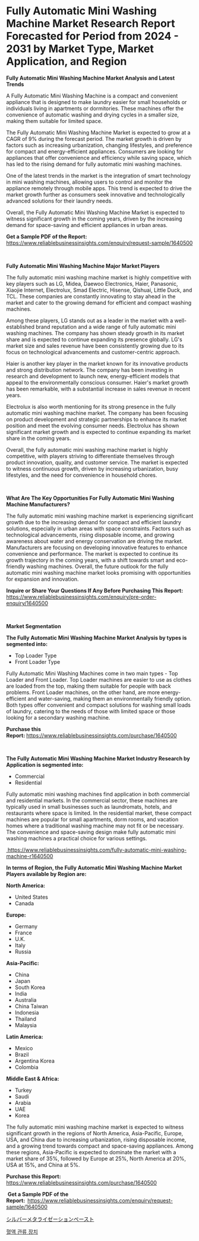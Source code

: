<p><h1>Fully Automatic Mini Washing Machine Market Research Report Forecasted for Period from 2024 -  2031 by Market Type, Market Application, and Region</h1></p><p><strong>Fully Automatic Mini Washing Machine Market Analysis and Latest Trends</strong></p>
<p><p>A Fully Automatic Mini Washing Machine is a compact and convenient appliance that is designed to make laundry easier for small households or individuals living in apartments or dormitories. These machines offer the convenience of automatic washing and drying cycles in a smaller size, making them suitable for limited space.</p><p>The Fully Automatic Mini Washing Machine Market is expected to grow at a CAGR of 9% during the forecast period. The market growth is driven by factors such as increasing urbanization, changing lifestyles, and preference for compact and energy-efficient appliances. Consumers are looking for appliances that offer convenience and efficiency while saving space, which has led to the rising demand for fully automatic mini washing machines.</p><p>One of the latest trends in the market is the integration of smart technology in mini washing machines, allowing users to control and monitor the appliance remotely through mobile apps. This trend is expected to drive the market growth further as consumers seek innovative and technologically advanced solutions for their laundry needs.</p><p>Overall, the Fully Automatic Mini Washing Machine Market is expected to witness significant growth in the coming years, driven by the increasing demand for space-saving and efficient appliances in urban areas.</p></p>
<p><strong>Get a Sample PDF of the Report:&nbsp;</strong> <a href="https://www.reliablebusinessinsights.com/enquiry/request-sample/1640500">https://www.reliablebusinessinsights.com/enquiry/request-sample/1640500</a></p>
<p>&nbsp;</p>
<p><strong>Fully Automatic Mini Washing Machine Major Market Players</strong></p>
<p><p>The fully automatic mini washing machine market is highly competitive with key players such as LG, Midea, Daewoo Electronics, Haier, Panasonic, Xiaojie Internet, Electrolux, Smad Electric, Hisense, Qishuai, Little Duck, and TCL. These companies are constantly innovating to stay ahead in the market and cater to the growing demand for efficient and compact washing machines.</p><p>Among these players, LG stands out as a leader in the market with a well-established brand reputation and a wide range of fully automatic mini washing machines. The company has shown steady growth in its market share and is expected to continue expanding its presence globally. LG's market size and sales revenue have been consistently growing due to its focus on technological advancements and customer-centric approach.</p><p>Haier is another key player in the market known for its innovative products and strong distribution network. The company has been investing in research and development to launch new, energy-efficient models that appeal to the environmentally conscious consumer. Haier's market growth has been remarkable, with a substantial increase in sales revenue in recent years.</p><p>Electrolux is also worth mentioning for its strong presence in the fully automatic mini washing machine market. The company has been focusing on product development and strategic partnerships to enhance its market position and meet the evolving consumer needs. Electrolux has shown significant market growth and is expected to continue expanding its market share in the coming years.</p><p>Overall, the fully automatic mini washing machine market is highly competitive, with players striving to differentiate themselves through product innovation, quality, and customer service. The market is expected to witness continuous growth, driven by increasing urbanization, busy lifestyles, and the need for convenience in household chores.</p></p>
<p>&nbsp;</p>
<p><strong>What Are The Key Opportunities For Fully Automatic Mini Washing Machine Manufacturers?</strong></p>
<p><p>The fully automatic mini washing machine market is experiencing significant growth due to the increasing demand for compact and efficient laundry solutions, especially in urban areas with space constraints. Factors such as technological advancements, rising disposable income, and growing awareness about water and energy conservation are driving the market. Manufacturers are focusing on developing innovative features to enhance convenience and performance. The market is expected to continue its growth trajectory in the coming years, with a shift towards smart and eco-friendly washing machines. Overall, the future outlook for the fully automatic mini washing machine market looks promising with opportunities for expansion and innovation.</p></p>
<p><strong>Inquire or Share Your Questions If Any Before Purchasing This Report:</strong> <a href="https://www.reliablebusinessinsights.com/enquiry/pre-order-enquiry/1640500">https://www.reliablebusinessinsights.com/enquiry/pre-order-enquiry/1640500</a></p>
<p>&nbsp;</p>
<p><strong>Market Segmentation</strong></p>
<p><strong>The Fully Automatic Mini Washing Machine Market Analysis by types is segmented into:</strong></p>
<p><ul><li>Top Loader Type</li><li>Front Loader Type</li></ul></p>
<p><p>Fully Automatic Mini Washing Machines come in two main types - Top Loader and Front Loader. Top Loader machines are easier to use as clothes are loaded from the top, making them suitable for people with back problems. Front Loader machines, on the other hand, are more energy-efficient and water-saving, making them an environmentally friendly option. Both types offer convenient and compact solutions for washing small loads of laundry, catering to the needs of those with limited space or those looking for a secondary washing machine.</p></p>
<p><strong>Purchase this Report:&nbsp;</strong><a href="https://www.reliablebusinessinsights.com/purchase/1640500">https://www.reliablebusinessinsights.com/purchase/1640500</a></p>
<p>&nbsp;</p>
<p><strong>The Fully Automatic Mini Washing Machine Market Industry Research by Application is segmented into:</strong></p>
<p><ul><li>Commercial</li><li>Residential</li></ul></p>
<p><p>Fully automatic mini washing machines find application in both commercial and residential markets. In the commercial sector, these machines are typically used in small businesses such as laundromats, hotels, and restaurants where space is limited. In the residential market, these compact machines are popular for small apartments, dorm rooms, and vacation homes where a traditional washing machine may not fit or be necessary. The convenience and space-saving design make fully automatic mini washing machines a practical choice for various settings.</p></p>
<p><a href="https://www.reliablebusinessinsights.com/fully-automatic-mini-washing-machine-r1640500">&nbsp;https://www.reliablebusinessinsights.com/fully-automatic-mini-washing-machine-r1640500</a></p>
<p><strong>In terms of Region, the Fully Automatic Mini Washing Machine Market Players available by Region are:</strong></p>
<p>
    <p> <strong> North America: </strong>
        <ul>
            <li>United States</li>
            <li>Canada</li>
        </ul>
        </p> 
    <p> <strong> Europe: </strong>
        <ul>
            <li>Germany</li>
            <li>France</li>
            <li>U.K.</li>
            <li>Italy</li>
            <li>Russia</li>
        </ul>
        </p> 
    <p> <strong> Asia-Pacific: </strong>
        <ul>
            <li>China</li>
            <li>Japan</li>
            <li>South Korea</li>
            <li>India</li>
            <li>Australia</li>
            <li>China Taiwan</li>
            <li>Indonesia</li>
            <li>Thailand</li>
            <li>Malaysia</li>
        </ul>
        </p> 
    <p> <strong> Latin America: </strong>
        <ul>
            <li>Mexico</li>
            <li>Brazil</li>
            <li>Argentina Korea</li>
            <li>Colombia</li>
        </ul>
        </p> 
    <p> <strong> Middle East & Africa: </strong>
        <ul>
            <li>Turkey</li>
            <li>Saudi</li>
            <li>Arabia</li>
            <li>UAE</li>
            <li>Korea</li>
        </ul>
    </p>
    </p>
<p><p>The fully automatic mini washing machine market is expected to witness significant growth in the regions of North America, Asia-Pacific, Europe, USA, and China due to increasing urbanization, rising disposable income, and a growing trend towards compact and space-saving appliances. Among these regions, Asia-Pacific is expected to dominate the market with a market share of 35%, followed by Europe at 25%, North America at 20%, USA at 15%, and China at 5%.</p></p>
<p><strong>Purchase this Report: </strong><a href="https://www.reliablebusinessinsights.com/purchase/1640500">https://www.reliablebusinessinsights.com/purchase/1640500</a></p>
<p>&nbsp;<strong>Get a Sample PDF of the Report:&nbsp;&nbsp;</strong><a href="https://www.reliablebusinessinsights.com/enquiry/request-sample/1640500">https://www.reliablebusinessinsights.com/enquiry/request-sample/1640500</a></p>
<p><strong></strong></p>
<p><p><a href="https://medium.com/@kelsitorphy644/%E9%8A%80%E3%82%81%E3%81%A3%E3%81%8D%E3%83%9A%E3%83%BC%E3%82%B9%E3%83%88%E5%B8%82%E5%A0%B4%E3%81%AE%E3%83%88%E3%83%AC%E3%83%B3%E3%83%89%E3%81%A8%E5%88%86%E6%9E%90-%E5%B0%86%E6%9D%A5%E3%81%AE%E6%88%90%E9%95%B7%E3%81%AE%E6%A9%9F%E4%BC%9A%E3%81%A8%E8%AA%B2%E9%A1%8C-2024-2031%E5%B9%B4-a90ed11c93fd">シルバーメタライゼーションペースト</a></p><p><a href="https://medium.com/@aidenreinger/%ED%97%A4%EB%AA%A8%ED%8D%BC%ED%93%A8%EC%A0%84-%EC%9E%A5%EC%B9%98-%EC%8B%9C%EC%9E%A5%EC%9D%98-%EC%8B%A0%ED%9D%A5-%ED%8A%B8%EB%A0%8C%EB%93%9C-%EB%B0%8F-2024%EB%85%84%EB%B6%80%ED%84%B0-2031%EB%85%84%EA%B9%8C%EC%A7%80%EC%9D%98-%EB%AF%B8%EB%9E%98-%EC%A0%84%EB%A7%9D-e6e296a0bce7">혈액 관류 장치</a></p></p>